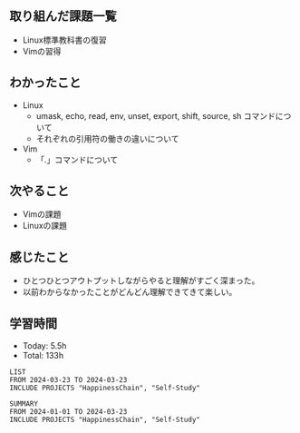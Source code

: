 ## 取り組んだ課題一覧
- Linux標準教科書の復習
- Vimの習得
## わかったこと
- Linux
	- umask, echo, read, env, unset, export, shift, source, sh コマンドについて
	- それぞれの引用符の働きの違いについて
- Vim
	- 「.」コマンドについて
## 次やること
- Vimの課題
- Linuxの課題
## 感じたこと
- ひとつひとつアウトプットしながらやると理解がすごく深まった。
- 以前わからなかったことがどんどん理解できてきて楽しい。
## 学習時間
- Today: 5.5h
- Total: 133h

```toggl
LIST
FROM 2024-03-23 TO 2024-03-23
INCLUDE PROJECTS "HappinessChain", "Self-Study"
```
```toggl
SUMMARY
FROM 2024-01-01 TO 2024-03-23
INCLUDE PROJECTS "HappinessChain", "Self-Study"
```
